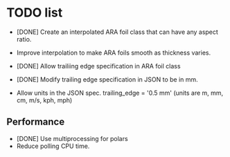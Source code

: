 # TODO list

* [DONE] Create an interpolated ARA foil class that can have any aspect ratio.
* Improve interpolation to make ARA foils smooth as thickness varies.
* [DONE] Allow trailiing edge specification in ARA foil class
* [DONE] Modify trailing edge specification in JSON to be in mm.


* Allow units in the JSON spec. trailing_edge = '0.5 mm' (units are m, mm, cm, m/s, kph, mph)


## Performance

* [DONE] Use multiprocessing for polars
* Reduce polling CPU time.
